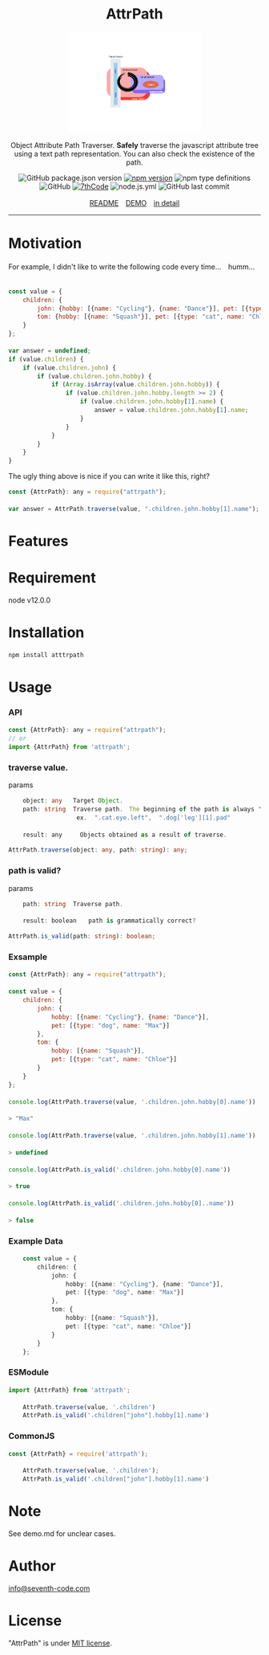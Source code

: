 <div  align="center">
<h1>AttrPath</h1>
<img style="height:200px" src="https://raw.githubusercontent.com/7thCode/attrpath/0281b0c1d1984b451394de4a0f4d15c075338401/AttributeParser.svg" alt="" title="">

Object Attribute Path Traverser.
**Safely** traverse the javascript attribute tree using a text path representation.
You can also check the existence of the path.

![GitHub package.json version](https://img.shields.io/github/package-json/v/7thcode/attrpath?color=deepgreen)
[![npm version](https://badge.fury.io/js/attrpath.svg)](https://badge.fury.io/js/attrpath)
![npm type definitions](https://img.shields.io/npm/types/attrpath)
![GitHub](https://img.shields.io/github/license/7thcode/attrpath)
[![7thCode](https://circleci.com/gh/7thCode/attrpath.svg?style=shield)]()
![node.js.yml](https://github.com/7thCode/attrpath/actions/workflows/node.js.yml/badge.svg)
![GitHub last commit](https://img.shields.io/github/last-commit/7thcode/attrpath)

 [README]　[DEMO]　[in detail]

</div>

***

# Motivation

For example, I didn't like to write the following code every time...　humm...
```js

const value = {
    children: {
        john: {hobby: [{name: "Cycling"}, {name: "Dance"}], pet: [{type: "dog", name: "Max"}]},
        tom: {hobby: [{name: "Squash"}], pet: [{type: "cat", name: "Chloe"}]}
    }
};

var answer = undefined;
if (value.children) {
    if (value.children.john) {
        if (value.children.john.hobby) {
            if (Array.isArray(value.children.john.hobby)) {
                if (value.children.john.hobby.length >= 2) {
                    if (value.children.john.hobby[1].name) {
                        answer = value.children.john.hobby[1].name;
                    }
                }
            }
        }
    }
}
```

The ugly thing above is nice if you can write it like this, right?

```js
const {AttrPath}: any = require("attrpath");

var answer = AttrPath.traverse(value, ".children.john.hobby[1].name");
```

# Features




# Requirement

node v12.0.0

# Installation

```bash
npm install atttrpath
```

# Usage

### API
```js
const {AttrPath}: any = require("attrpath");
// or
import {AttrPath} from 'attrpath';
```

### traverse value. 

params
```ts
    object: any   Target Object.
    path: string  Traverse path.　The beginning of the path is always ".".
                   ex.  ".cat.eye.left",  ".dog['leg'][1].pad"  

    result: any　　　Objects obtained as a result of traverse.
```
```ts
AttrPath.traverse(object: any, path: string): any;
```
### path is valid?

params
```ts
    path: string  Traverse path.

    result: boolean　　path is grammatically correct?　
```

```ts
AttrPath.is_valid(path: string): boolean;
```

### Exsample
```js
const {AttrPath}: any = require("attrpath");

const value = {
    children: {
        john: {
            hobby: [{name: "Cycling"}, {name: "Dance"}],
            pet: [{type: "dog", name: "Max"}]
        },
        tom: {
            hobby: [{name: "Squash"}],
            pet: [{type: "cat", name: "Chloe"}]
        }
    }
};

console.log(AttrPath.traverse(value, '.children.john.hobby[0].name'))

> "Max"

console.log(AttrPath.traverse(value, '.children.john.hobby[1].name'))

> undefined

console.log(AttrPath.is_valid('.children.john.hobby[0].name'))

> true

console.log(AttrPath.is_valid('.children.john.hobby[0]..name'))

> false

```
### Example Data
```ts
    const value = {
        children: {
            john: {
                hobby: [{name: "Cycling"}, {name: "Dance"}],
                pet: [{type: "dog", name: "Max"}]
            },
            tom: {
                hobby: [{name: "Squash"}],
                pet: [{type: "cat", name: "Chloe"}]
            }
        }
    };
```
### ESModule
```ts
import {AttrPath} from 'attrpath';

    AttrPath.traverse(value, '.children')
    AttrPath.is_valid('.children["john"].hobby[1].name')
```

### CommonJS
```ts
const {AttrPath} = require('attrpath');

    AttrPath.traverse(value, '.children');
    AttrPath.is_valid('.children["john"].hobby[1].name')
```


# Note

See demo.md for unclear cases.

# Author

info@seventh-code.com

# License

"AttrPath" is under [MIT license](https://en.wikipedia.org/wiki/MIT_License).


[README]: README.md
[DEMO]: docs/demo.md
[in detail]: docs/detail.md


